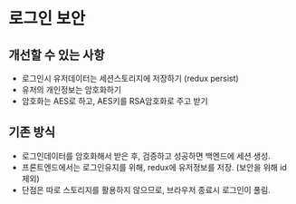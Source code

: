 # 로그인 보안

## 개선할 수 있는 사항

- 로그인시 유저데이터는 세션스토리지에 저장하기 (redux persist)
- 유저의 개인정보는 암호화하기
- 암호화는 AES로 하고, AES키를 RSA암호화로 주고 받기

## 기존 방식

- 로그인데이터를 암호화해서 받은 후, 검증하고 성공하면 백엔드에 세션 생성.
- 프론트엔드에서는 로그인유지를 위해, redux에 유저정보를 저장. (보안을 위해 id 제외)
- 단점은 따로 스토리지를 활용하지 않으므로, 브라우저 종료시 로그인이 풀림.